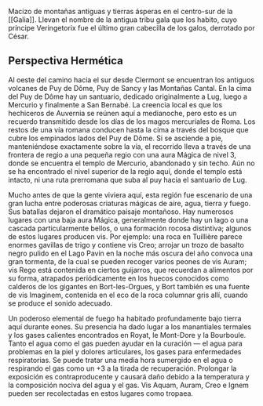 Macizo de montañas antiguas y tierras ásperas en el centro-sur de la [[Galia]]. Llevan el nombre de la antigua tribu gala que los habito, cuyo príncipe Veringetorix fue el último gran cabecilla de los galos, derrotado por César. 

## Perspectiva Hermética 
Al oeste del camino hacia el sur desde Clermont se encuentran los antiguos volcanes de Puy de Dôme, Puy de Sancy y las Montañas Cantal. En la cima del Puy de Dôme hay un santuario, dedicado originalmente a Lug, luego a Mercurio y finalmente a San Bernabé. La creencia local es que los hechiceros de Auvernia se reúnen aquí a medianoche, pero esto es un recuerdo transmitido desde los días de los magos mercuriales de Roma. Los restos de una vía romana conducen hasta la cima a través del bosque que cubre los empinados lados del Puy de Dôme. Si se asciende a pie, manteniéndose exactamente sobre la vía, el recorrido lleva a través de una frontera de regio a una pequeña regio con una aura Mágica de nivel 3, donde se encuentra el templo de Mercurio, abandonado y sin techo. Aún no se ha encontrado el nivel superior de la regio aquí, donde el templo está intacto, ni una ruta prerromana que suba al puy hacia el santuario de Lug.

Mucho antes de que la gente viviera aquí, esta región fue escenario de una gran lucha entre poderosas criaturas mágicas de aire, agua, tierra y fuego.  Sus batallas dejaron el dramático paisaje montañoso. Hay numerosos lugares con una baja aura Mágica, generalmente donde hay un lago o una cascada particularmente bellos, o una formación rocosa distintiva; algunos de estos lugares producen vis. Por ejemplo: una roca en Tuillière parece enormes gavillas de trigo y contiene vis Creo; arrojar un trozo de basalto negro pulido en el Lago Pavin en la noche más oscura del año convoca una gran tormenta, de la cual se pueden recoger varios peones de vis Auram; vis Rego está contenida en ciertos guijarros, que recuerdan a alimentos por su forma, atrapados periódicamente en los huecos conocidos como calderos de los gigantes en Bort-les-Orgues, y Bort también es una fuente de vis Imaginem, contenida en el eco de la roca columnar gris allí, cuando se produce el sonido adecuado.

Un poderoso elemental de fuego ha habitado profundamente bajo tierra aquí durante eones. Su presencia ha dado lugar a los manantiales termales y los gases calientes encontrados en Royat, le Mont-Dore y la Bourboule. Tanto el agua como el gas pueden ayudar en la curación — el agua para problemas en la piel y dolores articulares, los gases para enfermedades respiratorias. Se puede tratar una media hora sumergido en el agua o respirando el gas como un +3 a la tirada de recuperación. Prolongar la exposición es contraproducente y causará daño debido a la temperatura y la composición nociva del agua y el gas. Vis Aquam, Auram, Creo e Ignem pueden ser recolectadas en estos lugares como tropaea.
